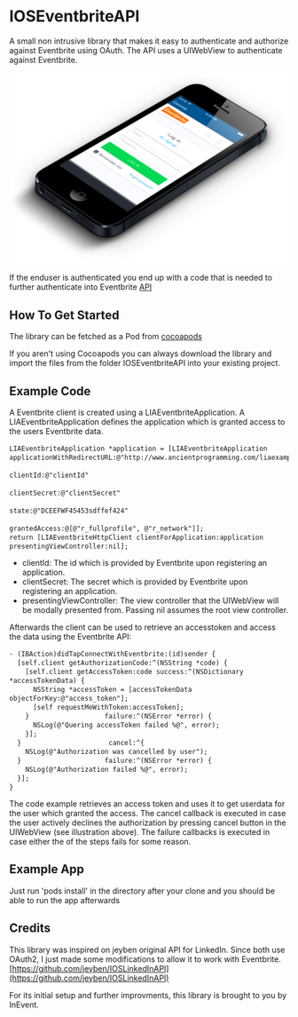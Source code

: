 IOSEventbriteAPI
==============

A small non intrusive library that makes it easy to authenticate and authorize against Eventbrite using OAuth.
The API uses a UIWebView to authenticate against Eventbrite.

![image](signIn.png)

If the enduser is authenticated you end up with a code that is needed to further authenticate into Eventbrite [API](https://www.eventbrite.com/developer/v3/reference/authentication/)


How To Get Started
------------------
The library can be fetched as a Pod from [cocoapods](http://cocoapods.org/?q=iosEventbriteapi)

If you aren't using Cocoapods you can always download the library and import the files from the folder IOSEventbriteAPI into your existing project.

Example Code
------------

A Eventbrite client is created using a LIAEventbriteApplication.
A LIAEventbriteApplication defines the application which is granted access to the users Eventbrite data.

```
LIAEventbriteApplication *application = [LIAEventbriteApplication applicationWithRedirectURL:@"http://www.ancientprogramming.com/liaexample"
                                                                                  clientId:@"clientId"
                                                                              clientSecret:@"clientSecret"
                                                                                     state:@"DCEEFWF45453sdffef424"
                                                                             grantedAccess:@[@"r_fullprofile", @"r_network"]];
return [LIAEventbriteHttpClient clientForApplication:application presentingViewController:nil];
```

* clientId: The id which is provided by Eventbrite upon registering an application.
* clientSecret: The secret which is provided by Eventbrite upon registering an application.
* presentingViewController: The view controller that the UIWebView will be modally presented from.  Passing nil assumes the root view controller.

Afterwards the client can be used to retrieve an accesstoken and access the data using the Eventbrite API:

```
- (IBAction)didTapConnectWithEventbrite:(id)sender {
  [self.client getAuthorizationCode:^(NSString *code) {
    [self.client getAccessToken:code success:^(NSDictionary *accessTokenData) {
      NSString *accessToken = [accessTokenData objectForKey:@"access_token"];
      [self requestMeWithToken:accessToken];
    }                   failure:^(NSError *error) {
      NSLog(@"Quering accessToken failed %@", error);
    }];
  }                      cancel:^{
    NSLog(@"Authorization was cancelled by user");
  }                     failure:^(NSError *error) {
    NSLog(@"Authorization failed %@", error);
  }];
}
```

The code example retrieves an access token and uses it to get userdata for the user which granted the access.
The cancel callback is executed in case the user actively declines the authorization by pressing cancel button in the UIWebView (see illustration above).
The failure callbacks is executed in case either the of the steps fails for some reason.

Example App
------------
Just run 'pods install' in the directory after your clone and you should be able to run the app afterwards


Credits
--------------------
This library was inspired on jeyben original API for LinkedIn. Since both use OAuth2, I just made some modifications to allow it to work with Eventbrite. [https://github.com/jeyben/IOSLinkedInAPI](https://github.com/jeyben/IOSLinkedInAPI)

For its initial setup and further improvments, this library is brought to you by InEvent.
